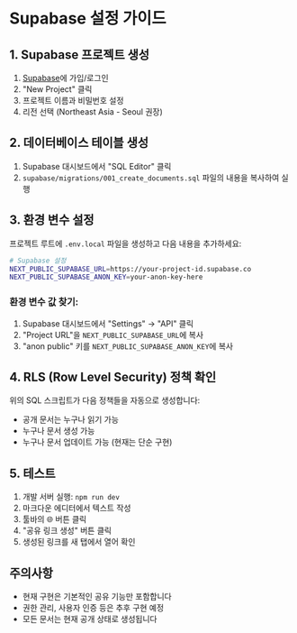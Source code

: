 # Supabase 설정 가이드

## 1. Supabase 프로젝트 생성

1. [Supabase](https://supabase.com)에 가입/로그인
2. "New Project" 클릭
3. 프로젝트 이름과 비밀번호 설정
4. 리전 선택 (Northeast Asia - Seoul 권장)

## 2. 데이터베이스 테이블 생성

1. Supabase 대시보드에서 "SQL Editor" 클릭
2. `supabase/migrations/001_create_documents.sql` 파일의 내용을 복사하여 실행

## 3. 환경 변수 설정

프로젝트 루트에 `.env.local` 파일을 생성하고 다음 내용을 추가하세요:

```bash
# Supabase 설정
NEXT_PUBLIC_SUPABASE_URL=https://your-project-id.supabase.co
NEXT_PUBLIC_SUPABASE_ANON_KEY=your-anon-key-here
```

### 환경 변수 값 찾기:

1. Supabase 대시보드에서 "Settings" → "API" 클릭
2. "Project URL"을 `NEXT_PUBLIC_SUPABASE_URL`에 복사
3. "anon public" 키를 `NEXT_PUBLIC_SUPABASE_ANON_KEY`에 복사

## 4. RLS (Row Level Security) 정책 확인

위의 SQL 스크립트가 다음 정책들을 자동으로 생성합니다:
- 공개 문서는 누구나 읽기 가능
- 누구나 문서 생성 가능
- 누구나 문서 업데이트 가능 (현재는 단순 구현)

## 5. 테스트

1. 개발 서버 실행: `npm run dev`
2. 마크다운 에디터에서 텍스트 작성
3. 툴바의 🌐 버튼 클릭
4. "공유 링크 생성" 버튼 클릭
5. 생성된 링크를 새 탭에서 열어 확인

## 주의사항

- 현재 구현은 기본적인 공유 기능만 포함합니다
- 권한 관리, 사용자 인증 등은 추후 구현 예정
- 모든 문서는 현재 공개 상태로 생성됩니다 